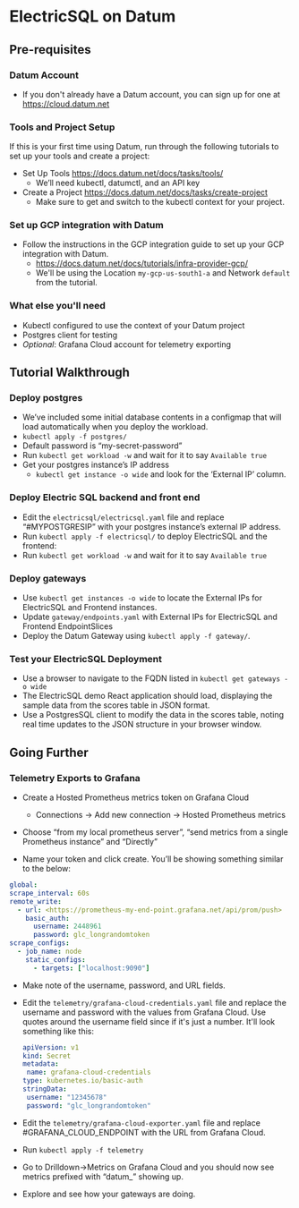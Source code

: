 # ElectricSQL on Datum

## Pre-requisites

### Datum Account

* If you don't already have a Datum account, you can sign up for one at <https://cloud.datum.net>

### Tools and Project Setup

If this is your first time using Datum, run through the following tutorials to set up your tools and create a project:

* Set Up Tools <https://docs.datum.net/docs/tasks/tools/>
  * We’ll need kubectl, datumctl, and an API key
* Create a Project <https://docs.datum.net/docs/tasks/create-project>
  * Make sure to get and switch to the kubectl context for your project.

### Set up GCP integration with Datum

* Follow the instructions in the GCP integration guide to set up your GCP integration with Datum.
  * <https://docs.datum.net/docs/tutorials/infra-provider-gcp/>
  * We'll be using the Location `my-gcp-us-south1-a` and Network `default` from the tutorial.

### What else you'll need

* Kubectl configured to use the context of your Datum project
* Postgres client for testing
* _Optional_: Grafana Cloud account for telemetry exporting

## Tutorial Walkthrough

### Deploy postgres

* We’ve included some initial database contents in a configmap that will load automatically when you deploy the workload.
* `kubectl apply -f postgres/`
* Default password is “my-secret-password”
* Run `kubectl get workload -w` and wait for it to say `Available true`
* Get your postgres instance’s IP address
  * `kubectl get instance -o wide` and look for the ‘External IP’ column.

### Deploy Electric SQL backend and front end

* Edit the `electricsql/electricsql.yaml` file and replace “#MYPOSTGRESIP” with your postgres instance’s external IP address.
* Run `kubectl apply -f electricsql/` to deploy ElectricSQL and the frontend:
* Run `kubectl get workload -w` and wait for it to say `Available true`

### Deploy gateways

* Use `kubectl get instances -o wide` to locate the External IPs for ElectricSQL and Frontend instances.
* Update `gateway/endpoints.yaml` with External IPs for ElectricSQL and Frontend EndpointSlices
* Deploy the Datum Gateway using `kubectl apply -f gateway/`.

### Test your ElectricSQL Deployment

* Use a browser to navigate to the FQDN listed in `kubectl get gateways -o wide`
* The ElectricSQL demo React application should load, displaying the sample data from the scores table in JSON format.
* Use a PostgresSQL client to modify the data in the scores table, noting real time updates to the JSON structure in your browser window.

## Going Further

### Telemetry Exports to Grafana

* Create a Hosted Prometheus metrics token on Grafana Cloud
  * Connections -> Add new connection -> Hosted Prometheus metrics

* Choose “from my local prometheus server”, “send metrics from a single Prometheus instance” and “Directly”
* Name your token and click create. You’ll be showing something similar to the below:

```yaml
global:
scrape_interval: 60s
remote_write:
  - url: <https://prometheus-my-end-point.grafana.net/api/prom/push>
    basic_auth:
      username: 2448961
      password: glc_longrandomtoken
scrape_configs:
  - job_name: node
    static_configs:
      - targets: ["localhost:9090"]

```

* Make note of the username, password, and URL fields.
* Edit the `telemetry/grafana-cloud-credentials.yaml` file and replace the username and password with the values from Grafana Cloud. Use quotes around the username field since if it's just a number. It'll look something like this:

   ```yaml
  apiVersion: v1
  kind: Secret
  metadata:
    name: grafana-cloud-credentials
  type: kubernetes.io/basic-auth
  stringData:
    username: "12345678"
    password: "glc_longrandomtoken"
  ```
  
* Edit the `telemetry/grafana-cloud-exporter.yaml` file and replace #GRAFANA_CLOUD_ENDPOINT with the URL from Grafana Cloud.

* Run `kubectl apply -f telemetry`
* Go to Drilldown->Metrics on Grafana Cloud and you should now see metrics prefixed with “datum_” showing up.
* Explore and see how your gateways are doing.
